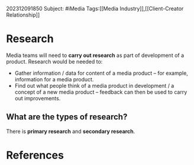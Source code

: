 202312091850
Subject: #iMedia 
Tags:[[Media Industry]],[[Client-Creator Relationship]]

# Research

Media teams will need to **carry out research** as part of development of a product. Research would be needed to:

- Gather information / data for content of a media product – for example, information for a media product.
- Find out what people think of a media product in development / a concept of a new media product – feedback can then be used to carry out improvements.

## What are the types of research?

There is **primary research** and **secondary research**.

# **References**
